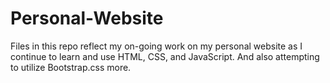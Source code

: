# Personal-Website

Files in this repo reflect my on-going work on my personal website as I continue to learn and use HTML, CSS, and JavaScript.  And also attempting to utilize Bootstrap.css more.
